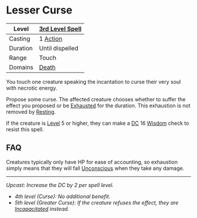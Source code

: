 # Lesser Curse

| Level    | [3rd Level Spell](3rd%20Level%20Spells.md)                            |
| -------- | --------------------------------------------------------------------- |
| Casting  | 1 [Action](../../../../Game%20Procedures/Core%20Procedures/Action.md) |
| Duration | Until dispelled                                                       |
| Range    | Touch                                                                 |
| Domains  | [Death](../../Spell%20Domains/Death.md)                               |

You touch one creature speaking the incantation to curse their very soul with necrotic energy.

Propose some curse. The affected creature chooses whether to suffer the effect you proposed or be [Exhausted](../../../../Game%20Procedures/Conditions/Exhausted.md) for the duration. This exhaustion is not removed by [Resting](../../../../Game%20Procedures/Core%20Procedures/Resting.md).

If the creature is [Level](../../../../Player%20Characters/Derived%20Statistics/Level.md) 5 or higher, they can make a [DC](../../../../Game%20Procedures/Core%20Procedures/DC.md) 16 [Wisdom](../../../../Player%20Characters/The%20Ability%20Scores/Wisdom.md) check to resist this spell.

## FAQ

Creatures typically only have HP for ease of accounting, so exhaustion simply means that they will fall [Unconscious](../../../../Game%20Procedures/Conditions/Unconscious.md) when they take any damage.

---
*Upcast: Increase the DC by 2 per spell level.*
- *4th level (Curse): No additional benefit.*
- *5th level (Greater Curse): If the creature refuses the effect, they are [Incapacitated](../../../../Game%20Procedures/Conditions/Incapacitated.md) instead.*
